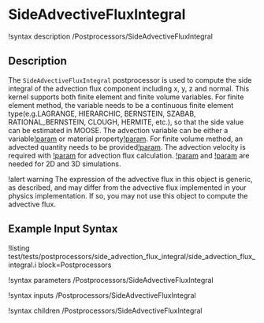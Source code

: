 # SideAdvectiveFluxIntegral

!syntax description /Postprocessors/SideAdvectiveFluxIntegral

## Description

The `SideAdvectiveFluxIntegral` postprocessor is used to compute the side integral of the advection flux component including x, y, z and normal. This kernel supports both finite element and finite volume variables. For finite element method, the variable needs to be a continuous finite element type(e.g.LAGRANGE, HIERARCHIC, BERNSTEIN, SZABAB, RATIONAL_BERNSTEIN, CLOUGH, HERMITE, etc.), so that the side value can be estimated in MOOSE. The advection variable can be either a variable[!param](/Postprocessors/SideAdvectiveFluxIntegral/advected_variable) or material property[!param](/Postprocessors/SideAdvectiveFluxIntegral/advected_mat_prop). For finite volume method, an advected quantity needs to be provided[!param](/Postprocessors/SideAdvectiveFluxIntegral/advected_quantity). The advection velocity is required with [!param](/Postprocessors/SideAdvectiveFluxIntegral/vel_x) for advection flux calculation. [!param](/Postprocessors/SideAdvectiveFluxIntegral/vel_y) and [!param](/Postprocessors/SideAdvectiveFluxIntegral/vel_z) are needed for 2D and 3D simulations.

!alert warning
The expression of the advective flux in this object is generic, as described, and may differ from the advective flux implemented in your physics implementation. If so, you may not use this object to compute the advective flux.

## Example Input Syntax

!listing test/tests/postprocessors/side_advection_flux_integral/side_advection_flux_integral.i block=Postprocessors

!syntax parameters /Postprocessors/SideAdvectiveFluxIntegral

!syntax inputs /Postprocessors/SideAdvectiveFluxIntegral

!syntax children /Postprocessors/SideAdvectiveFluxIntegral
